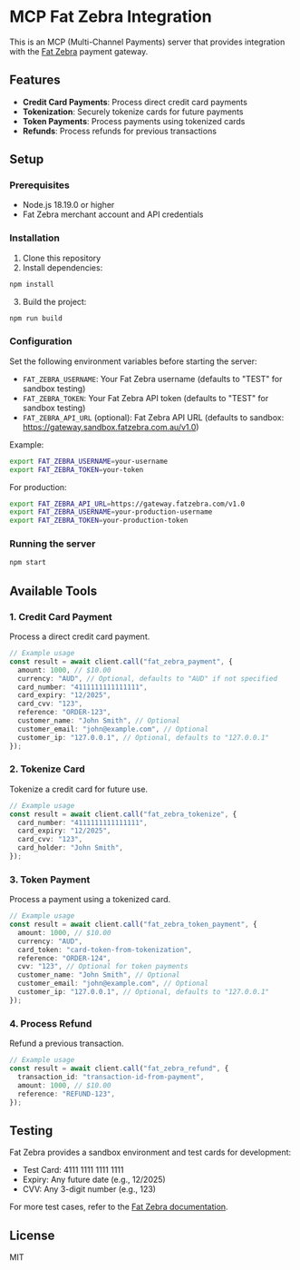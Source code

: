 # MCP Fat Zebra Integration

This is an MCP (Multi-Channel Payments) server that provides integration with the [Fat Zebra](https://docs.fatzebra.com/) payment gateway.

## Features

- **Credit Card Payments**: Process direct credit card payments
- **Tokenization**: Securely tokenize cards for future payments
- **Token Payments**: Process payments using tokenized cards
- **Refunds**: Process refunds for previous transactions

## Setup

### Prerequisites

- Node.js 18.19.0 or higher
- Fat Zebra merchant account and API credentials

### Installation

1. Clone this repository
2. Install dependencies:

```bash
npm install
```

3. Build the project:

```bash
npm run build
```

### Configuration

Set the following environment variables before starting the server:

- `FAT_ZEBRA_USERNAME`: Your Fat Zebra username (defaults to "TEST" for sandbox testing)
- `FAT_ZEBRA_TOKEN`: Your Fat Zebra API token (defaults to "TEST" for sandbox testing)
- `FAT_ZEBRA_API_URL` (optional): Fat Zebra API URL (defaults to sandbox: https://gateway.sandbox.fatzebra.com.au/v1.0)

Example:

```bash
export FAT_ZEBRA_USERNAME=your-username
export FAT_ZEBRA_TOKEN=your-token
```

For production:

```bash
export FAT_ZEBRA_API_URL=https://gateway.fatzebra.com/v1.0
export FAT_ZEBRA_USERNAME=your-production-username
export FAT_ZEBRA_TOKEN=your-production-token
```

### Running the server

```bash
npm start
```

## Available Tools

### 1. Credit Card Payment

Process a direct credit card payment.

```typescript
// Example usage
const result = await client.call("fat_zebra_payment", {
  amount: 1000, // $10.00
  currency: "AUD", // Optional, defaults to "AUD" if not specified
  card_number: "4111111111111111",
  card_expiry: "12/2025",
  card_cvv: "123",
  reference: "ORDER-123",
  customer_name: "John Smith", // Optional
  customer_email: "john@example.com", // Optional
  customer_ip: "127.0.0.1", // Optional, defaults to "127.0.0.1"
});
```

### 2. Tokenize Card

Tokenize a credit card for future use.

```typescript
// Example usage
const result = await client.call("fat_zebra_tokenize", {
  card_number: "4111111111111111",
  card_expiry: "12/2025",
  card_cvv: "123",
  card_holder: "John Smith",
});
```

### 3. Token Payment

Process a payment using a tokenized card.

```typescript
// Example usage
const result = await client.call("fat_zebra_token_payment", {
  amount: 1000, // $10.00
  currency: "AUD",
  card_token: "card-token-from-tokenization",
  reference: "ORDER-124",
  cvv: "123", // Optional for token payments
  customer_name: "John Smith", // Optional
  customer_email: "john@example.com", // Optional
  customer_ip: "127.0.0.1", // Optional, defaults to "127.0.0.1"
});
```

### 4. Process Refund

Refund a previous transaction.

```typescript
// Example usage
const result = await client.call("fat_zebra_refund", {
  transaction_id: "transaction-id-from-payment",
  amount: 1000, // $10.00
  reference: "REFUND-123",
});
```

## Testing

Fat Zebra provides a sandbox environment and test cards for development:

- Test Card: 4111 1111 1111 1111
- Expiry: Any future date (e.g., 12/2025)
- CVV: Any 3-digit number (e.g., 123)

For more test cases, refer to the [Fat Zebra documentation](https://docs.fatzebra.com/).

## License

MIT
